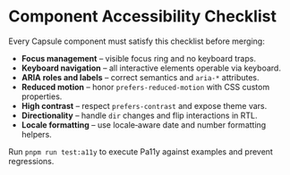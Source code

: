# Component Accessibility Checklist

Every Capsule component must satisfy this checklist before merging:

- **Focus management** – visible focus ring and no keyboard traps.
- **Keyboard navigation** – all interactive elements operable via keyboard.
- **ARIA roles and labels** – correct semantics and `aria-*` attributes.
- **Reduced motion** – honor `prefers-reduced-motion` with CSS custom properties.
- **High contrast** – respect `prefers-contrast` and expose theme vars.
- **Directionality** – handle `dir` changes and flip interactions in RTL.
- **Locale formatting** – use locale‑aware date and number formatting helpers.

Run `pnpm run test:a11y` to execute Pa11y against examples and prevent regressions.
